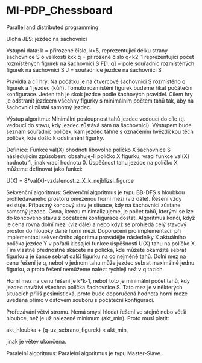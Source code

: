 # MI-PDP_Chessboard
Parallel and distributed programming

Uloha JES: jezdec na šachovnici

Vstupní data:
k = přirozené číslo, k>5, reprezentující délku strany šachovnice S o velikosti kxk 
q = přirozené číslo q<k2-1 reprezentující počet rozmístěných figurek na šachovnici S 
F[1..q] = pole souřadnic rozmístěných figurek na šachovnici S 
J = souřadnice jezdce na šachovnici S 

Pravidla a cíl hry:
Na počátku je na čtvercové šachovnici S rozmístěno q figurek a 1 jezdec (kůň). Tomuto rozmístění figurek budeme říkat počáteční konfigurace. Jeden tah je skok jezdce podle šachových pravidel. Cílem hry je odstranit jezdcem všechny figurky s minimálním počtem tahů tak, aby na šachovnici zůstal samotný jezdec.

Výstup algoritmu:
Minimální posloupnost tahů jezdce vedoucí do cíle (tj. vedoucí do stavu, kdy jezdec zůstává sám na šachovnici). Výstupem bude seznam souřadnic políček, kam jezdec táhne s označením hvězdičkou těch políček, kde došlo k odstranění figurky.

Definice:
Funkce val(X) ohodnotí libovolné políčko X šachovnice S následujícím způsobem: obsahuje-li políčko X figurku, vrací funkce val(X) hodnotu 1, jinak vrací hodnotu 0. Úspěšnost tahu jezdce na políčko X můžeme definovat jako funkci:

U(X) = 8*val(X)-vzdalenost_z_X_k_nejblizsi_figurce

Sekvenční algoritmus:
Sekvenční algoritmus je typu BB-DFS s hloubkou prohledávaného prostoru omezenou horní mezí (viz dále). Řešení vždy existuje. 
Přípustný koncový stav je situace, kdy na šachovnici zůstane samotný jezdec.
Cena, kterou minimalizujeme, je počet tahů, kterými se lze do koncového stavu z počáteční konfigurace dostat.
Algoritmus končí, když je cena rovna dolní mezi (viz dále) a nebo když se prohledá celý stavový prostor do hloubky dané horní mezí. 
Doporučení pro implementaci: při implementaci sekvenčního algoritmu provádějte následníky X aktuálního políčka jezdce Y v pořadí klesající funkce úspěšnosti U(X) tahu na políčko X. Tím vlastně přednostně skáčete na políčka, kde můžete okamžitě sebrat figurku a je šance sebrat další figurku na co nejméně tahů.
Dolní mez na cenu řešení je q, neboť v jednom tahu může jezdec sebrat maximálně jednu figurku, a proto řešení nemůžeme nalézt rychleji než v q tazích.

Horní mez na cenu řešení je k*k-1, neboť toto je minimální počet tahů, kdy jezdec navštíví všechna políčka šachovnice S. Tato mez je v některých situacích příliš pesimistická, proto bude doporučená hodnota horní meze uvedena přímo v datovém souboru s počáteční konfigurací.

Prořezávání větví stromu. Nemá smysl hledat řešení ve stejné nebo větší hloubce, než je už nalezené minimum (akt_min). Proto musí platit:

akt_hloubka + (q-uz_sebrano_figurek) < akt_min,

jinak je větev ukončena.

Paralelní algoritmus:
Paralelní algoritmus je typu Master-Slave.
